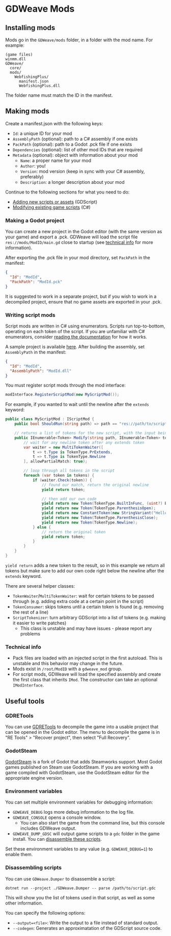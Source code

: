# GDWeave Mods

## Installing mods

Mods go in the `GDWeave/mods` folder, in a folder with the mod name. For example:

```text
(game files)
winmm.dll
GDWeave/
  core/
  mods/
    WebfishingPlus/
      manifest.json
      WebfishingPlus.dll
```

The folder name must match the ID in the manifest.

## Making mods

Create a manifest.json with the following keys:

- `Id`: a unique ID for your mod
- `AssemblyPath` (optional): path to a C# assembly if one exists
- `PackPath` (optional): path to a Godot .pck file if one exists
- `Dependencies` (optional): list of other mod IDs that are required
- `Metadata` (optional): object with information about your mod
  - `Name`: a proper name for your mod
  - `Author`: you!
  - `Version`: mod version (keep in sync with your C# assembly, preferably)
  - `Description`: a longer description about your mod

Continue to the following sections for what you need to do:

- [Adding new scripts or assets](#making-a-godot-project) (GDScript)
- [Modifying existing game scripts](#writing-script-mods) (C#)

### Making a Godot project

You can create a new project in the Godot editor (with the same version as your game) and export a .pck. GDWeave will load the script file `res://mods/ModID/main.gd` close to startup (see [technical info](#technical-info) for more information).

After exporting the .pck file in your mod directory, set `PackPath` in the manifest:

```json
{
  "Id": "ModId",
  "PackPath": "ModId.pck"
}
```

It is suggested to work in a separate project, but if you wish to work in a decompiled project, ensure that no game assets are exported in your .pck.

### Writing script mods

Script mods are written in C# using enumerators. Scripts run top-to-bottom, operating on each token of the script. If you are unfamiliar with C# enumerators, consider [reading the documentation](https://learn.microsoft.com/en-us/dotnet/csharp/language-reference/statements/yield) for how it works.

A sample project is available [here](https://github.com/NotNite/GDWeave.Sample). After building the assembly, set `AssemblyPath` in the manifest:

```json
{
  "Id": "ModId",
  "AssemblyPath": "ModId.dll"
}
```

You must register script mods through the mod interface:

```cs
modInterface.RegisterScriptMod(new MyScriptMod());
```

For example, if you wanted to wait until the newline after the `extends` keyword:

```cs
public class MyScriptMod : IScriptMod {
    public bool ShouldRun(string path) => path == "res://path/to/script.gdc";

    // returns a list of tokens for the new script, with the input being the original script's tokens
    public IEnumerable<Token> Modify(string path, IEnumerable<Token> tokens) {
        // wait for any newline token after any extends token
        var waiter = new MultiTokenWaiter([
            t => t.Type is TokenType.PrExtends,
            t => t.Type is TokenType.Newline
        ], allowPartialMatch: true);

        // loop through all tokens in the script
        foreach (var token in tokens) {
            if (waiter.Check(token)) {
                // found our match, return the original newline
                yield return token;

                // then add our own code
                yield return new Token(TokenType.BuiltInFunc, (uint?) BuiltinFunction.TextPrint);
                yield return new Token(TokenType.ParenthesisOpen);
                yield return new ConstantToken(new StringVariant("Hello, world!"));
                yield return new Token(TokenType.ParenthesisClose);
                yield return new Token(TokenType.Newline);
            } else {
                // return the original token
                yield return token;
            }
        }
    }
}
```

`yield return` adds a new token to the result, so in this example we return all tokens but make sure to add our own code right below the newline after the `extends` keyword.

There are several helper classes:

- `TokenWaiter`/`MultiTokenWaiter`: wait for certain tokens to be passed through (e.g. adding extra code at a certain point in the script)
- `TokenConsumer`: skips tokens until a certain token is found (e.g. removing the rest of a line)
- `ScriptTokenizer`: turn arbitrary GDScript into a list of tokens (e.g. making it easier to write patches)
  - This class is unstable and may have issues - please report any problems

### Technical info

- Pack files are loaded with an injected script in the first autoload. This is unstable and this behavior may change in the future.
- Mods exist in `/root/ModID` with a `gdweave_mod` group.
- For script mods, GDWeave will load the specified assembly and create the first class that inherits `IMod`. The constructor can take an optional `IModInterface`.

## Useful tools

### GDRETools

You can use [GDRETools](https://github.com/bruvzg/gdsdecomp) to decompile the game into a usable project that can be opened in the Godot editor. The menu to decompile the game is in "RE Tools" > "Recover project", then select "Full Recovery".

### GodotSteam

[GodotSteam](https://godotsteam.com/) is a fork of Godot that adds Steamworks support. Most Godot games published on Steam use GodotSteam. If you are working with a game compiled with GodotSteam, use the GodotSteam editor for the appropriate engine version.

### Environment variables

You can set multiple environment variables for debugging information:

- `GDWEAVE_DEBUG` logs more debug information to the log file.
- `GDWEAVE_CONSOLE` opens a console window.
  - You can also start the game from the command line, but this console includes GDWeave output.
- `GDWEAVE_DUMP_GDSC` will output game scripts to a `gdc` folder in the game install. You can [disassemble these scripts](#disassembling-scripts).

Set these environment variables to any value (e.g. `GDWEAVE_DEBUG=1`) to enable them.

### Disassembling scripts

You can use `GDWeave.Dumper` to disassemble a script:

```shell
dotnet run --project ./GDWeave.Dumper -- parse /path/to/script.gdc
```

This will show you the list of tokens used in that script, as well as some other information.

You can specify the following options:

- `--output=<file>`: Write the output to a file instead of standard output.
- `--codegen`: Generates an approximatation of the GDScript source code.
